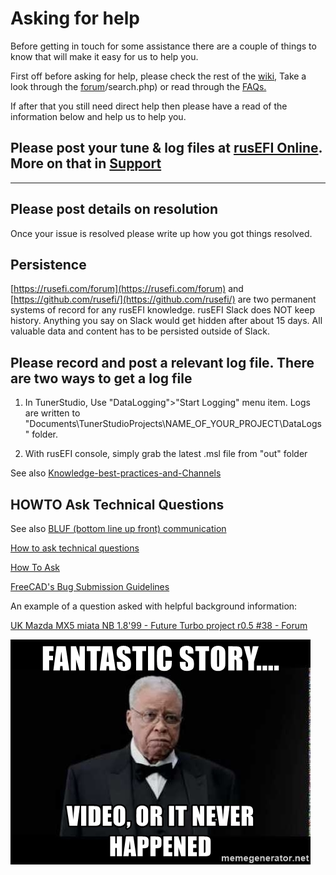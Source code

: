 # Asking for help

Before getting in touch for some assistance there are a couple of things to know that will make it easy for us to help you.

First off before asking for help, please check the rest of the [wiki,](HOWTO-Search-on-rusEFI-wiki.md) Take a look through the [forum](https://rusefi.com/forum)/search.php) or read through the [FAQs.](Pages-FAQ-and-HOWTO)

If after that you still need direct help then please have a read of the information below and help us to help you.

## Please post your tune & log files at [rusEFI Online](Online.md). More on that in [Support](Support)

---

## Please post details on resolution

Once your issue is resolved please write up how you got things resolved.

## Persistence

[https://rusefi.com/forum](https://rusefi.com/forum) and [https://github.com/rusefi/](https://github.com/rusefi/) are two permanent systems of record for any rusEFI knowledge. rusEFI Slack does NOT keep history. Anything you say on Slack would get hidden after about 15 days. All valuable data and content has to be persisted outside of Slack.

## Please record and post a relevant log file. There are two ways to get a log file

 1) In TunerStudio, Use "DataLogging">"Start Logging" menu item. Logs are written to "Documents\TunerStudioProjects\NAME_OF_YOUR_PROJECT\DataLogs" folder.

 2) With rusEFI console, simply grab the latest .msl file from "out" folder

See also [Knowledge-best-practices-and-Channels](Knowledge-best-practices-and-Channels)

## HOWTO Ask Technical Questions

See also [BLUF (bottom line up front) communication](https://en.wikipedia.org/wiki/BLUF_(communication))

[How to ask technical questions](https://opensource.com/life/16/10/how-ask-technical-questions)

[How To Ask](https://stackoverflow.com/help/how-to-ask)

[FreeCAD's Bug Submission Guidelines](https://forum.freecadweb.org/viewtopic.php?f=3&t=5236)

An example of a question asked with helpful background information:

[UK Mazda MX5 miata NB 1.8'99 - Future Turbo project r0.5 #38 - Forum](https://rusefi.com/forum/viewtopic.php?f=3&t=1282&start=101)

![video](FAQ/images/fantastic-story-video-or-it-never-happened.jpg)
